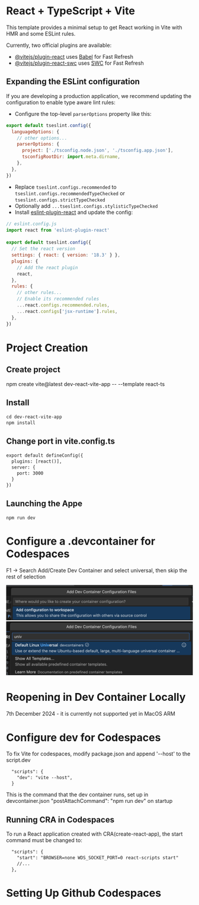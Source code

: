 # React + TypeScript + Vite

This template provides a minimal setup to get React working in Vite with HMR and some ESLint rules.

Currently, two official plugins are available:

- [@vitejs/plugin-react](https://github.com/vitejs/vite-plugin-react/blob/main/packages/plugin-react/README.md) uses [Babel](https://babeljs.io/) for Fast Refresh
- [@vitejs/plugin-react-swc](https://github.com/vitejs/vite-plugin-react-swc) uses [SWC](https://swc.rs/) for Fast Refresh

## Expanding the ESLint configuration

If you are developing a production application, we recommend updating the configuration to enable type aware lint rules:

- Configure the top-level `parserOptions` property like this:

```js
export default tseslint.config({
  languageOptions: {
    // other options...
    parserOptions: {
      project: ['./tsconfig.node.json', './tsconfig.app.json'],
      tsconfigRootDir: import.meta.dirname,
    },
  },
})
```

- Replace `tseslint.configs.recommended` to `tseslint.configs.recommendedTypeChecked` or `tseslint.configs.strictTypeChecked`
- Optionally add `...tseslint.configs.stylisticTypeChecked`
- Install [eslint-plugin-react](https://github.com/jsx-eslint/eslint-plugin-react) and update the config:

```js
// eslint.config.js
import react from 'eslint-plugin-react'

export default tseslint.config({
  // Set the react version
  settings: { react: { version: '18.3' } },
  plugins: {
    // Add the react plugin
    react,
  },
  rules: {
    // other rules...
    // Enable its recommended rules
    ...react.configs.recommended.rules,
    ...react.configs['jsx-runtime'].rules,
  },
})
```
# Project Creation

## Create project

npm create vite@latest dev-react-vite-app -- --template react-ts

## Install

```
cd dev-react-vite-app
npm install
```

## Change port in vite.config.ts

```
export default defineConfig({
  plugins: [react()],
  server: {
    port: 3000
  }
})

```

## Launching the Appe

```
npm run dev
```

# Configure a .devcontainer for Codespaces

F1 -> Search Add/Create Dev Container and select universal, then skip the rest of selection

![alt text](image-2.png)
![alt text](image-1.png)

# Reopening in Dev Container Locally

7th December 2024 - it is currently not supported yet in MacOS ARM

# Configure dev for Codespaces

To fix Vite for codespaces, modify package.json and append '--host' to the script.dev 

```
  "scripts": {
    "dev": "vite --host",
  }
```

This is the command that the dev container runs, set up in devcontainer.json "postAttachCommand": "npm run dev" on startup

## Running CRA in Codespaces

To run a React application created with CRA(create-react-app), the start command must be changed to:

```
  "scripts": {
    "start": "BROWSER=none WDS_SOCKET_PORT=0 react-scripts start"
    //...
  },
```

# Setting Up Github Codespaces


